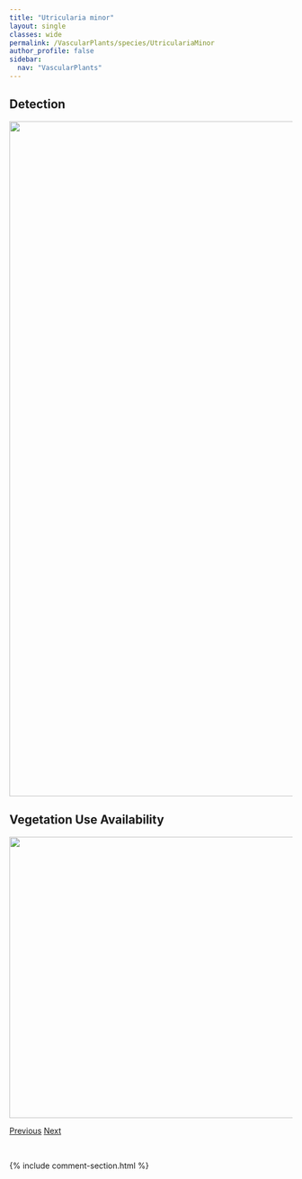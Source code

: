 ```yaml
---
title: "Utricularia minor"
layout: single
classes: wide
permalink: /VascularPlants/species/UtriculariaMinor
author_profile: false
sidebar:
  nav: "VascularPlants"
---
```


<h2>Detection</h2>

<a href="https://drive.google.com/uc?export=view&id=1Kojtz-bZYh0aqUmiSBqoZMs6t5pJrC8W">
<img src="https://drive.google.com/uc?export=view&id=1Kojtz-bZYh0aqUmiSBqoZMs6t5pJrC8W" height = "1200" width = "800">
</a>


<h2>Vegetation Use Availability</h2>

<a href="https://drive.google.com/uc?export=view&id=1XFkllS5QzT4kxMZcbBIAgKKGnBVUmwTR">
<img src="https://drive.google.com/uc?export=view&id=1XFkllS5QzT4kxMZcbBIAgKKGnBVUmwTR" height = "500" width = "1000">
</a>


<a href="/DevelopmentWebsite/VascularPlants/species/UtriculariaIntermedia" class="pagination--pager" title="Utricularia intermedia">Previous</a> <a href="/DevelopmentWebsite/VascularPlants/species/UtriculariaVulgaris" class="pagination--pager" title="Utricularia vulgaris">Next</a>

<p>&nbsp;</p>

{% include comment-section.html %}
